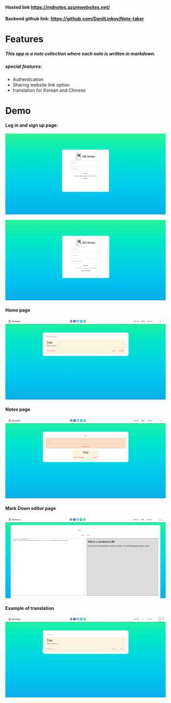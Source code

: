 #### Hosted link https://mdnotes.azurewebsites.net/

#### Backend github link: https://github.com/DanilLinkov/Note-taker



# Features

##### This app is a note collection where each note is written in markdown.

##### special features:

- Authentication
- Sharing website link option
- translation for Korean and Chinese



# Demo



#### Log in and sign up page:

![login](/Note-taker-frontend/images/login.png)

![signup](/Note-taker-frontend/images/signup.png)


#### Home page

![home](/Note-taker-frontend/images/home.png)



#### Notes page

![notes](/Note-taker-frontend/images/notes.png)



#### Mark Down editor page

![markdown](/Note-taker-frontend/images/markdown.png)



#### Example of translation

![translation](/Note-taker-frontend/images/translation.png)

